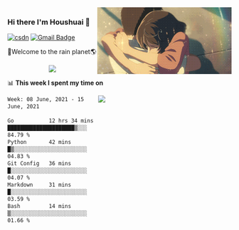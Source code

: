 <img  align='right' height="150" src="https://github.com/LikeRainDay/LikeRainDay/blob/master/pic/img_rain_1.gif?raw=true">



### Hi there I'm Houshuai :lemon:

[![csdn](https://img.shields.io/badge/-csdn-c14438?style=flat-square&logo=c&logoColor=white)](https://blog.csdn.net/qq_15807167)
[![Gmail Badge](https://img.shields.io/badge/-gmail-c14438?style=flat-square&logo=Gmail&logoColor=white&link=mailto:houshuai0816@gmail.com)](mailto:houshuai0816@gmail.com)

🚀Welcome to the rain planet🌎

<center>
<img align='center'  src="https://source.unsplash.com/random/1200x600">
</center>

📊 **This week I spent my time on**

<img align='right'   width="300" src="https://github-readme-stats.vercel.app/api?username=LikeRainDay&show_icons=true&title_color=fff&icon_color=79ff97&text_color=9f9f9f&bg_color=151515">

<!--START_SECTION:waka-->
```text
Week: 08 June, 2021 - 15 June, 2021

Go           12 hrs 34 mins  █████████████████████▒░░░   84.79 % 
Python       42 mins         █▒░░░░░░░░░░░░░░░░░░░░░░░   04.83 % 
Git Config   36 mins         █░░░░░░░░░░░░░░░░░░░░░░░░   04.07 % 
Markdown     31 mins         █░░░░░░░░░░░░░░░░░░░░░░░░   03.59 % 
Bash         14 mins         ▒░░░░░░░░░░░░░░░░░░░░░░░░   01.66 % 
```
<!--END_SECTION:waka-->
